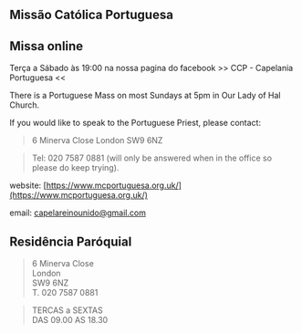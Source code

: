 ## Missão Católica Portuguesa

<!-- ![our-lady-of-fatima](https://upload.wikimedia.org/wikipedia/commons/thumb/9/9c/Fatima_%283%29.jpg/271px-Fatima_%283%29.jpg) -->

## Missa online

Terça a Sábado às 19:00 na nossa pagina do facebook >> CCP - Capelania Portuguesa <<

There is a Portuguese Mass on most Sundays at 5pm in Our Lady of Hal Church.

If you would like to speak to the Portuguese Priest, please contact:

> 6 Minerva Close
> London
> SW9 6NZ

> Tel: 020 7587 0881 (will only be answered when in the office so please do keep trying).

website: [https://www.mcportuguesa.org.uk/](https://www.mcportuguesa.org.uk/)  

email: <capelareinounido@gmail.com>


## Residência Paróquial

> 6 Minerva Close  
> London  
> SW9 6NZ  
> T. 020 7587 0881  

> TERCAS a SEXTAS  
> DAS 09.00 AS 18.30



